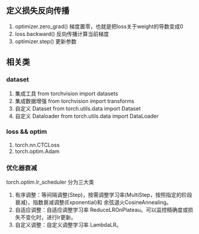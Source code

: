 ## 定义损失反向传播
1. optimizer.zero_grad()  梯度置零，也就是把loss关于weight的导数变成0
2. loss.backward()  反向传播计算当前梯度
3. optimizer.step()  更新参数

## 相关类
### dataset
1. 集成工具 from torchvision import datasets   
2. 集成数据增强 from torchvision import transforms
3. 自定义 Dataset    from torch.utils.data import Dataset
4. 自定义 Dataloader from torch.utils.data import DataLoader

### loss && optim
1. torch.nn.CTCLoss
2. torch.optim.Adam

### 优化器衰减
torch.optim.lr_scheduler 分为三大类
1. 有序调整：等间隔调整(Step)，按需调整学习率(MultiStep，按照指定的阶段衰减)，指数衰减调整(Exponential)和 余弦退火CosineAnnealing。
2. 自适应调整：自适应调整学习率 ReduceLROnPlateau。可以监控精确度或损失不变化时，进行lr更新。
3. 自定义调整：自定义调整学习率 LambdaLR。
